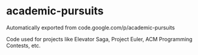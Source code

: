 # academic-pursuits
Automatically exported from code.google.com/p/academic-pursuits

Code used for projects like Elevator Saga, Project Euler, ACM Programming Contests, etc.

